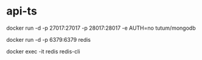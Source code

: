 # api-ts

docker run -d -p 27017:27017 -p 28017:28017 -e AUTH=no tutum/mongodb

docker run -d -p 6379:6379 redis

docker exec -it redis redis-cli
